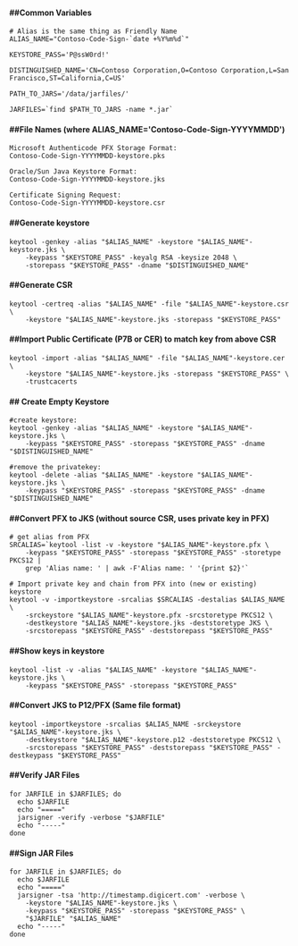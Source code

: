 


#### ##Common Variables
```
# Alias is the same thing as Friendly Name
ALIAS_NAME="Contoso-Code-Sign-`date +%Y%m%d`"

KEYSTORE_PASS='P@ssW0rd!'

DISTINGUISHED_NAME='CN=Contoso Corporation,O=Contoso Corporation,L=San Francisco,ST=California,C=US'

PATH_TO_JARS='/data/jarfiles/'

JARFILES=`find $PATH_TO_JARS -name *.jar`
```

#### ##File Names (where ALIAS_NAME='Contoso-Code-Sign-YYYYMMDD')
```
Microsoft Authenticode PFX Storage Format:
Contoso-Code-Sign-YYYYMMDD-keystore.pks

Oracle/Sun Java Keystore Format:
Contoso-Code-Sign-YYYYMMDD-keystore.jks

Certificate Signing Request:
Contoso-Code-Sign-YYYYMMDD-keystore.csr
```

#### ##Generate keystore
```
keytool -genkey -alias "$ALIAS_NAME" -keystore "$ALIAS_NAME"-keystore.jks \
    -keypass "$KEYSTORE_PASS" -keyalg RSA -keysize 2048 \
    -storepass "$KEYSTORE_PASS" -dname "$DISTINGUISHED_NAME"
```

#### ##Generate CSR
```
keytool -certreq -alias "$ALIAS_NAME" -file "$ALIAS_NAME"-keystore.csr \
    -keystore "$ALIAS_NAME"-keystore.jks -storepass "$KEYSTORE_PASS"
```

#### ##Import Public Certificate (P7B or CER) to match key from above CSR
```
keytool -import -alias "$ALIAS_NAME" -file "$ALIAS_NAME"-keystore.cer \
    -keystore "$ALIAS_NAME"-keystore.jks -storepass "$KEYSTORE_PASS" \
    -trustcacerts 
```

#### ## Create Empty Keystore
```
#create keystore:
keytool -genkey -alias "$ALIAS_NAME" -keystore "$ALIAS_NAME"-keystore.jks \
    -keypass "$KEYSTORE_PASS" -storepass "$KEYSTORE_PASS" -dname "$DISTINGUISHED_NAME"
  
#remove the privatekey:
keytool -delete -alias "$ALIAS_NAME" -keystore "$ALIAS_NAME"-keystore.jks \
    -keypass "$KEYSTORE_PASS" -storepass "$KEYSTORE_PASS" -dname "$DISTINGUISHED_NAME"
```

#### ##Convert PFX to JKS (without source CSR, uses private key in PFX)
```
# get alias from PFX
SRCALIAS=`keytool -list -v -keystore "$ALIAS_NAME"-keystore.pfx \
    -keypass "$KEYSTORE_PASS" -storepass "$KEYSTORE_PASS" -storetype PKCS12 |
    grep 'Alias name: ' | awk -F'Alias name: ' '{print $2}'`
	
# Import private key and chain from PFX into (new or existing) keystore
keytool -v -importkeystore -srcalias $SRCALIAS -destalias $ALIAS_NAME \
    -srckeystore "$ALIAS_NAME"-keystore.pfx -srcstoretype PKCS12 \
    -destkeystore "$ALIAS_NAME"-keystore.jks -deststoretype JKS \
    -srcstorepass "$KEYSTORE_PASS" -deststorepass "$KEYSTORE_PASS"
```

#### ##Show keys in keystore
```
keytool -list -v -alias "$ALIAS_NAME" -keystore "$ALIAS_NAME"-keystore.jks \
    -keypass "$KEYSTORE_PASS" -storepass "$KEYSTORE_PASS"
```

#### ##Convert JKS to P12/PFX (Same file format)
```
keytool -importkeystore -srcalias $ALIAS_NAME -srckeystore "$ALIAS_NAME"-keystore.jks \
    -destkeystore "$ALIAS_NAME"-keystore.p12 -deststoretype PKCS12 \
    -srcstorepass "$KEYSTORE_PASS" -deststorepass "$KEYSTORE_PASS" -destkeypass "$KEYSTORE_PASS"
```

#### ##Verify JAR Files
```
for JARFILE in $JARFILES; do
  echo $JARFILE
  echo "====="
  jarsigner -verify -verbose "$JARFILE"
  echo "-----"
done
```

#### ##Sign JAR Files
```
for JARFILE in $JARFILES; do
  echo $JARFILE
  echo "====="
  jarsigner -tsa 'http://timestamp.digicert.com' -verbose \
    -keystore "$ALIAS_NAME"-keystore.jks \
    -keypass "$KEYSTORE_PASS" -storepass "$KEYSTORE_PASS" \
    "$JARFILE" "$ALIAS_NAME"
  echo "-----"
done
```
